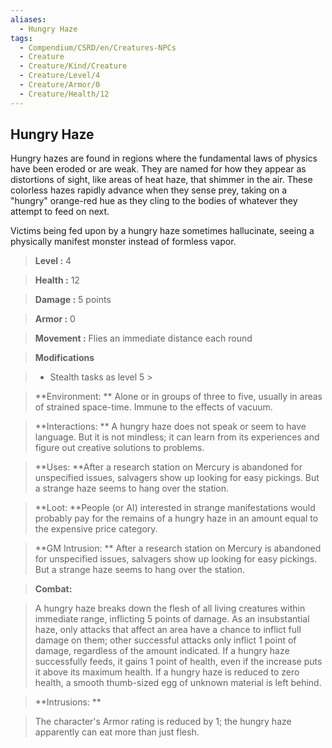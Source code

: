 ```yaml
---
aliases:
  - Hungry Haze
tags:
  - Compendium/CSRD/en/Creatures-NPCs
  - Creature
  - Creature/Kind/Creature
  - Creature/Level/4
  - Creature/Armor/0
  - Creature/Health/12
---
```

  
    
## Hungry Haze    
Hungry hazes are found in regions where the fundamental laws of physics have been eroded or are weak. They are named for how they appear as distortions of sight, like areas of heat haze, that shimmer in the air. These colorless hazes rapidly advance when they sense prey, taking on a "hungry" orange-red hue as they cling to the bodies of whatever they attempt to feed on next.  
Victims being fed upon by a hungry haze sometimes hallucinate, seeing a physically manifest monster instead of formless vapor.    
  
    
> **Level :** 4    
> **Health :** 12    
> **Damage :** 5 points    
> **Armor :** 0    
> **Movement :** Flies an immediate distance each round    
> **Modifications**    
>- Stealth tasks as level 5 >  
>    
> **Environment: ** Alone or in groups of three to five, usually in areas of strained space-time. Immune to the effects of vacuum.    
> **Interactions: ** A hungry haze does not speak or seem to have language. But it is not mindless; it can learn from its experiences and figure out creative solutions to problems.    
> **Uses: **After a research station on Mercury is abandoned for unspecified issues, salvagers show up looking for easy pickings. But a strange haze seems to hang over the station.    
> **Loot: **People (or AI) interested in strange manifestations would probably pay for the remains of a hungry haze in an amount equal to the expensive price category.    
> **GM Intrusion: ** After a research station on Mercury is abandoned for unspecified issues, salvagers show up looking for easy pickings. But a strange haze seems to hang over the station.    
  
> **Combat:**   
> A hungry haze breaks down the flesh of all living creatures within immediate range, inflicting 5 points of damage. As an insubstantial haze, only attacks that affect an area have a chance to inflict full damage on them; other successful attacks only inflict 1 point of damage, regardless of the amount indicated. If a hungry haze successfully feeds, it gains 1 point of health, even if the increase puts it above its maximum health. If a hungry haze is reduced to zero health, a smooth thumb-sized egg of unknown material is left behind.    
    
  
> **Intrusions: **   
> The character's Armor rating is reduced by 1; the hungry haze apparently can eat more than just flesh.    
